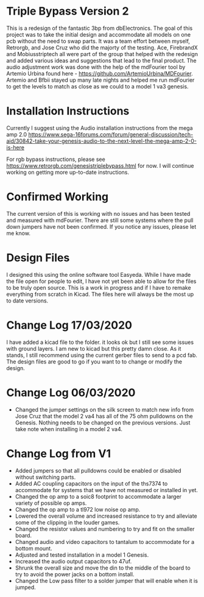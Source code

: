 # Triple Bypass Version 2
This is a redesign of the fantastic 3bp from dbElectronics.  The goal of this project was to take the initial design and accommodate all models on one pcb without the need to swap parts. It was a team effort between myself, Retrorgb, and Jose Cruz who did the majorty of the testing. Ace, FirebrandX and Mobiusstriptech all were part of the group that helped with the redesign and added various ideas and suggestions that lead to the final product.  The audio adjustment work was done with the help of the mdFourier tool by Artemio Urbina found here - 
https://github.com/ArtemioUrbina/MDFourier.  Artemio and Bfbii stayed up many late nights and helped me run mdFourier to get the levels to match as close as we could to a model 1 va3 genesis.

# Installation Instructions

Currently I suggest using the Audio installation instructions from the mega amp 2.0
https://www.sega-16forums.com/forum/general-discussion/tech-aid/30842-take-your-genesis-audio-to-the-next-level-the-mega-amp-2-0-is-here

For rgb bypass instructions, please see https://www.retrorgb.com/genesistriplebypass.html for now. I will continue working on getting more up-to-date instructions.



# Confirmed Working
The current version of this is working with no issues and has been tested and measured with mdFourier. There are still some systems where the pull down jumpers have not been confirmed.  If you notice any issues, please let me know.
# Design Files
I designed this using the online software tool Easyeda. While I have made the file open for people to edit, I have not yet been able to allow for the files to be truly open source.  This is a work in progress and if I have to remake everything from scratch in Kicad. The files here will always be the most up to date versions. 
# Change Log 17/03/2020
I have added a kicad file to the folder.  it looks ok but I still see some issues with ground layers.  I am new to kicad but this pretty damn close.  As it stands, I still recommend using the current gerber files to send to a pcd fab.  The design files are good to go if you want to to change or modify the design.  
# Change Log 06/03/2020
- Changed the jumper settings on the silk screen to match new info from Jose Cruz that the model 2 va4 has all of the 75 ohm pulldowns on the Genesis. Nothing needs to be changed on the previous versions.  Just take note when installing in a model 2 va4.
# Change Log from V1
 - Added jumpers so that all pulldowns could be enabled or disabled without switching parts.
 - Added AC coupling capacitors on the input of the ths7374 to accommodate for systems that we have not measured or installed in yet.
 - Changed the op amp to a soic8 footprint to accommodate a larger variety of possible op amps.
 - Changed the op amp to a tl972 low noise op amp.
 - Lowered the overall volume and increased resistance to try and alleviate some of the clipping in the louder games.
 - Changed the resistor values and numbering to try and fit on the smaller board.
 - Changed audio and video capacitors to tantalum to accommodate for a bottom mount. 
 - Adjusted and tested installation in a model 1 Genesis. 
 - Increased the audio output capacitors to 47uf.
 - Shrunk the overall size and move the din to the middle of the board to try to avoid the power jacks on a bottom install. 
 - Changed the Low pass filter to a solder jumper that will enable when it is jumped.



